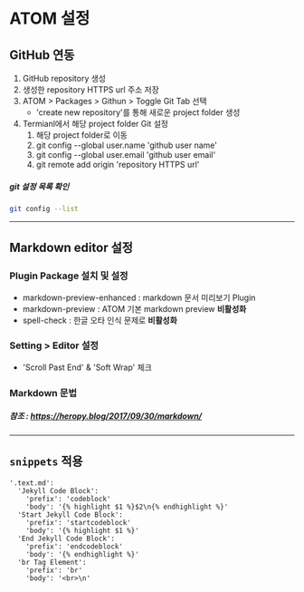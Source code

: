 # ATOM 설정
## GitHub 연동
1. GitHub repository 생성
1. 생성한 repository HTTPS url 주소 저장
1. ATOM > Packages > Githun > Toggle Git Tab 선택
    - 'create new repository'를 통해 새로운 project folder 생성
1. Termianl에서 해당 project folder Git 설정
    1. 해당 project folder로 이동
    1. git config --global user.name 'github user name'
    1. git config --global user.email 'github user email'
    1. git remote add origin 'repository HTTPS url'
##### git 설정 목록 확인
```bash
git config --list
```
---
## Markdown editor 설정
### Plugin Package 설치 및 설정
- markdown-preview-enhanced : markdown 문서 미리보기 Plugin
- markdown-preview : ATOM 기본 markdown preview __비활성화__
- spell-check : 한글 오타 인식 문제로 __비활성화__
### Setting > Editor 설정
- 'Scroll Past End' & 'Soft Wrap' 체크
### Markdown 문법
##### 참조 : https://heropy.blog/2017/09/30/markdown/

---

## `snippets` 적용
```
'.text.md':
  'Jekyll Code Block':
    'prefix': 'codeblock'
    'body': '{% highlight $1 %}$2\n{% endhighlight %}'
  'Start Jekyll Code Block':
    'prefix': 'startcodeblock'
    'body': '{% highlight $1 %}'
  'End Jekyll Code Block':
    'prefix': 'endcodeblock'
    'body': '{% endhighlight %}'
  'br Tag Element':
    'prefix': 'br'
    'body': '<br>\n'
```
